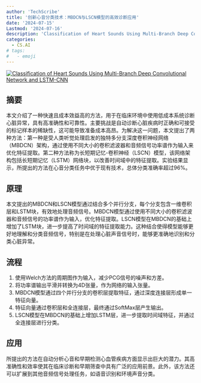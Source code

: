 ```yaml
---
author: 'TechScribe'
title: '创新心音分类技术：MBDCN与LSCN模型的高效诊断应用'
date: '2024-07-15'
Lastmod: '2024-07-16'
description: 'Classification of Heart Sounds Using Multi-Branch Deep Convolutional Network and LSTM-CNN'
categories:
  - CS.AI
# tags:
#   - emoji
---
```


[![Classification of Heart Sounds Using Multi-Branch Deep Convolutional Network and LSTM-CNN](https://arxiv-research-1301205113.cos.ap-guangzhou.myqcloud.com/images/2407.10689v1.pdf_0.jpg)](https://arxiv.org/abs/2407.10689v1)

## 摘要

本文介绍了一种快速且成本效益高的方法，用于在临床环境中使用低成本系统诊断心脏异常，具有高准确性和可靠性。主要挑战是自动诊断心脏疾病时正确和可接受的标记样本的稀缺性，这可能导致准备成本高昂。为解决这一问题，本文提出了两种方法：第一种是受人类听觉处理启发的独特多分支深度卷积神经网络（MBDCN）架构，通过使用不同大小的卷积滤波器和音频信号功率谱作为输入来优化特征提取。第二种方法称为长短期记忆-卷积神经（LSCN）模型，该网络架构包括长短期记忆（LSTM）网络块，以改善时间域中的特征提取。实验结果显示，所提出的方法在心音分类任务中优于现有技术，总体分类准确率超过96%。<!--more-->

## 原理

本文提出的MBDCN和LSCN模型通过结合多个并行分支，每个分支包含一维卷积层和LSTM块，有效地处理音频信号。MBDCN模型通过使用不同大小的卷积滤波器和音频信号的功率谱作为输入，优化特征提取。LSCN模型在MBDCN的基础上增加了LSTM块，进一步提高了时间域的特征提取能力。这种结合使得模型能够更好地理解和分类音频信号，特别是在处理心脏声音信号时，能够更准确地识别和分类心脏异常。

## 流程

1. 使用Welch方法的周期图作为输入，减少PCG信号的噪声和方差。
2. 将功率谱输出平滑并转换为4D张量，作为网络的输入张量。
3. MBDCN模型通过四个并行分支的卷积层提取特征，通过深度连接层形成单一特征向量。
4. 特征向量通过卷积层和全连接层，最终通过SoftMax层产生输出。
5. LSCN模型在MBDCN的基础上增加LSTM层，进一步提取时间域特征，并通过全连接层进行分类。

## 应用

所提出的方法在自动分析心音和早期检测心血管疾病方面显示出巨大的潜力。其高准确性和效率使其在临床诊断和早期筛查中具有广泛的应用前景。此外，该方法还可以扩展到其他音频信号处理任务，如语音识别和环境声音分类。